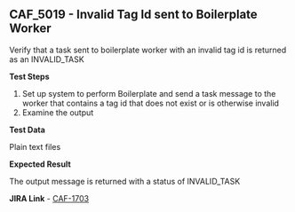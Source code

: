 ## CAF_5019 - Invalid Tag Id sent to Boilerplate Worker ##

Verify that a task sent to boilerplate worker with an invalid tag id is returned as an INVALID_TASK

**Test Steps**

1. Set up system to perform Boilerplate and send a task message to the worker that contains a tag id that does not exist or is otherwise invalid
2. Examine the output

**Test Data**

Plain text files

**Expected Result**

The output message is returned with a status of INVALID_TASK

**JIRA Link** - [CAF-1703](https://jira.autonomy.com/browse/CAF-1703)




